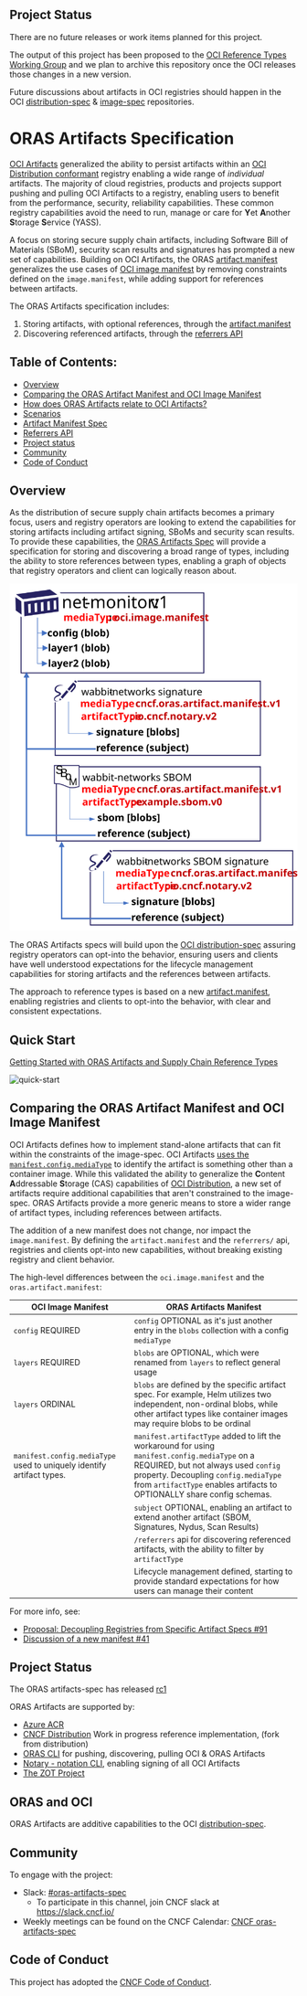 ## Project Status
There are no future releases or work items planned for this project.

The output of this project has been proposed to the [OCI Reference Types Working Group](https://github.com/opencontainers/wg-reference-types) and we plan to archive this repository once the OCI releases those changes in a new version.

Future discussions about artifacts in OCI registries should happen in the OCI [distribution-spec](https://github.com/opencontainers/distribution-spec) & [image-spec](https://github.com/opencontainers/image-spec) repositories.

# ORAS Artifacts Specification

[OCI Artifacts][oci-artifacts] generalized the ability to persist artifacts within an [OCI Distribution conformant][oci-conformance] registry enabling a wide range of *individual* artifacts.
The majority of cloud registries, products and projects support pushing and pulling OCI Artifacts to a registry, enabling users to benefit from the performance, security, reliability capabilities. These common registry capabilities avoid the need to run, manage or care for **Y**et **A**nother **S**torage **S**ervice (YASS). 

A focus on storing secure supply chain artifacts, including Software Bill of Materials (SBoM), security scan results and signatures has prompted a new set of capabilities.
Building on OCI Artifacts, the ORAS [artifact.manifest][artifact-manifest-spec] generalizes the use cases of [OCI image manifest][oci-image-manifest] by removing constraints defined on the `image.manifest`, while adding support for references between artifacts.

The ORAS Artifacts specification includes:

1. Storing artifacts, with optional references, through the [artifact.manifest][artifact-manifest-spec]
2. Discovering referenced artifacts, through the [referrers API][artifact-referrers-spec]

## Table of Contents:

  - [Overview](#overview)
  - [Comparing the ORAS Artifact Manifest and OCI Image Manifest](#comparing-the-oras-artifact-manifest-and-oci-image-manifest)
  - [How does ORAS Artifacts relate to OCI Artifacts?](#how-does-oras-artifacts-relate-to-oci-artifacts)
  - [Scenarios](./scenarios.md)
  - [Artifact Manifest Spec](./artifact-manifest.md)
  - [Referrers API](./manifest-referrers-api.md)
  - [Project status](#project-status)
  - [Community](#community)
  - [Code of Conduct](#code-of-conduct)

## Overview

As the distribution of secure supply chain artifacts becomes a primary focus, users and registry operators are looking to extend the capabilities for storing artifacts including artifact signing, SBoMs and security scan results. 
To provide these capabilities, the [ORAS Artifacts Spec][artifact-manifest-spec] will provide a specification for storing and discovering a broad range of types, including the ability to store references between types, enabling a graph of objects that registry operators and client can logically reason about.

![](media/net-monitor-graph.svg)

The ORAS Artifacts specs will build upon the [OCI distribution-spec][oci-distribution] assuring registry operators can opt-into the behavior, ensuring users and clients have well understood expectations for the lifecycle management capabilities for storing artifacts and the references between artifacts.

The approach to reference types is based on a new [artifact.manifest][artifact-manifest-spec], enabling registries and clients to opt-into the behavior, with clear and consistent expectations.

## Quick Start

[Getting Started with ORAS Artifacts and Supply Chain Reference Types](./docs/quick-start.md)

![quick-start](media/artifact.gif)

## Comparing the ORAS Artifact Manifest and OCI Image Manifest

OCI Artifacts defines how to implement stand-alone artifacts that can fit within the constraints of the image-spec. OCI Artifacts [uses the `manifest.config.mediaType`](https://github.com/opencontainers/image-spec/blob/main/manifest.md#guidelines-for-artifact-usage) to identify the artifact is something other than a container image. While this validated the ability to generalize the **C**ontent **A**ddressable **S**torage (CAS) capabilities of [OCI Distribution][oci-distribution], a new set of artifacts require additional capabilities that aren't constrained to the image-spec. ORAS Artifacts provide a more generic means to store a wider range of artifact types, including references between artifacts.

The addition of a new manifest does not change, nor impact the `image.manifest`.
By defining the `artifact.manifest` and the `referrers/` api, registries and clients opt-into new capabilities, without breaking existing registry and client behavior. 

The high-level differences between the `oci.image.manifest` and the `oras.artifact.manifest`:

| OCI Image Manifest | ORAS Artifacts Manifest |
|-|-|
| `config` REQUIRED | `config` OPTIONAL as it's just another entry in the `blobs` collection with a config `mediaType` |
| `layers` REQUIRED | `blobs` are OPTIONAL, which were renamed from `layers` to reflect general usage |
| `layers` ORDINAL | `blobs` are defined by the specific artifact spec. For example, Helm utilizes two independent, non-ordinal blobs, while other artifact types like container images may require blobs to be ordinal |
| `manifest.config.mediaType` used to uniquely identify artifact types. | `manifest.artifactType` added to lift the workaround for using `manifest.config.mediaType` on a REQUIRED, but not always used `config` property. Decoupling `config.mediaType` from `artifactType` enables artifacts to OPTIONALLY share config schemas. |
| | `subject` OPTIONAL, enabling an artifact to extend another artifact (SBOM, Signatures, Nydus, Scan Results)
| | `/referrers` api for discovering referenced artifacts, with the ability to filter by `artifactType` |
| | Lifecycle management defined, starting to provide standard expectations for how users can manage their content |

For more info, see:
- [Proposal: Decoupling Registries from Specific Artifact Specs #91](https://github.com/oras-project/artifacts-spec/discussions/91)
- [Discussion of a new manifest #41](https://github.com/opencontainers/artifacts/discussions/41)

## Project Status

The ORAS artifacts-spec has released [rc1][release]

ORAS Artifacts are supported by:

- [Azure ACR][acr-oras] 
- [CNCF Distribution][cncf-distribution-artifacts] Work in progress reference implementation, (fork from distribution)
- [ORAS CLI][oras-cli] for pushing, discovering, pulling OCI & ORAS Artifacts
- [Notary - notation CLI][notation], enabling signing of all OCI Artifacts
- [The ZOT Project][zot-project]

## ORAS and OCI

ORAS Artifacts are additive capabilities to the OCI [distribution-spec][oci-distribution].

## Community

To engage with the project:

- Slack: [#oras-artifacts-spec](https://cloud-native.slack.com/archives/C02AJS1BUTX)
  - To participate in this channel, join CNCF slack at https://slack.cncf.io/
- Weekly meetings can be found on the CNCF Calendar: [CNCF oras-artifacts-spec][cncf-calendar]

## Code of Conduct

This project has adopted the [CNCF Code of Conduct](CODE_OF_CONDUCT.md).

[acr-oras]:                         https://aka.ms/acr/oras-artifacts
[cncf-calendar]:                    https://www.cncf.io/calendar/
[oci-artifacts]:                    https://github.com/opencontainers/artifacts
[oci-conformance]:                  https://github.com/opencontainers/oci-conformance/tree/main/distribution-spec
[oci-image-manifest]:               https://github.com/opencontainers/image-spec/blob/main/manifest.md
[oci-distribution]:                 https://github.com/opencontainers/distribution-spec
[cncf-distribution-artifacts]:      https://github.com/oras-project/distribution/releases/tag/v0.0.3-alpha
[artifact-manifest-spec]:           ./artifact-manifest.md
[artifact-referrers-spec]:          ./manifest-referrers-api.md
[oras-cli]:                         https://github.com/oras-project/oras/releases/tag/v0.2.1-alpha.1
[notation]:                         https://github.com/notaryproject/notation
[release]:                          https://github.com/oras-project/artifacts-spec/releases/tag/v1.0.0-rc.1
[zot-project]:                      https://github.com/project-zot/zot
